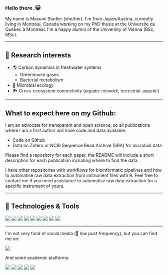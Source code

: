 ### Hello there. :smiley_cat:

My name is Masumi Stadler (she/her).
I'm from Japan/Austria, currently living in Montréal, Canada working on my PhD thesis at the Université du Québec à Montréal. I'm a happy alumni of the University of Vienna (BSc, MSc).

---

## 🔬 Research interests

* :earth_americas: Carbon dynamics in freshwater systems
  * Greenhouse gases
  * Bacterial metabolism
* :microbe: Microbial ecology
* :national_park: Cross-ecosystem connectivity (aquatic network, terrestrial-aquatic)

---

## What to expect here on my Github:

I am an advocate for transparent and open science, so all publications where I am a first author will have code and data available.

* Code on Github
* Data on Zotero or NCBI Sequence Read Archive (SRA) for microbial data

Please find a repository for each paper, the README will include a short description for each publication including where to find the data.

I have other repositories with workflows for bioinformatic pipelines and how to automatise raw data extraction from instrument files with R.
Feel free to contact me if you need assistance to automatise raw data extraction for a specific instrument of yours.

---

## 🔧 Technologies & Tools

![](https://img.shields.io/badge/OS-Linux-informational?style=flat&logo=linux&logoColor=white&color=2bbc8a)
![](https://img.shields.io/badge/OS-Windows-informational?style=flat&logo=windows&logoColor=white&color=2bbc8a)
![](https://img.shields.io/badge/OS-macOS-informational?style=flat&logo=apple&logoColor=white&color=2bbc8a)
![](https://img.shields.io/badge/Code-R-informational?style=flat&logo=R&logoColor=white&color=2bbc8a)
![](https://img.shields.io/badge/Markup-Markdown-informational?style=flat&logo=Rstudio&logoColor=white&color=2bbc8a)
![](https://img.shields.io/badge/Markup-LaTeX-informational?style=flat&logo=latex&logoColor=white&color=2bbc8a)
![](https://img.shields.io/badge/Version_Control-Git-informational?style=flat&logo=git&logoColor=white&color=2bbc8a)
![](https://img.shields.io/badge/Geospatial-ArcGIS-informational?style=flat&color=2bbc8a)
![](https://img.shields.io/badge/Geospatial-QGIS-informational?style=flat&logo=qgis&logoColor=white&color=2bbc8a)

----

I'm not very fond of social media (🚨 low post frequency), but you can find me on:

![](https://img.shields.io/badge/Twitter-@masumistadler-informational?style=social&logo=twitter&logoColor=blue&color=2bbc8a?link=https://twitter.com/masumistadler)

And some academic platforms:

![](https://img.shields.io/badge/LinkedIn--informational?style=social&logo=linkedin&logoColor=blue&color=2bbc8a?link=https://www.linkedin.com/in/masumistadler/)
![](https://img.shields.io/badge/ResearchGate--informational?style=social&logo=researchgate&logoColor=2bbc8a?&color=2bbc8a?link=https://www.researchgate.net/profile/Masumi_Stadler)
![](https://img.shields.io/badge/Google_Scholar--informational?style=social&logo=google-scholar&logoColor=blue&color=2bbc8a?link=https://scholar.google.com/citations?user=WDlaK4IAAAAJ&hl=en)
![](https://img.shields.io/badge/ORCID--informational?style=social&logo=ORCID&logoColor=success&color=2bbc8a?link=https://orcid.org/0000-0001-5048-8436)
![](https://img.shields.io/badge/Publons--informational?style=social&logo=publons&logoColor=steelblue&color=2bbc8a?link=https://publons.com/researcher/3540205/masumi-stadler/)
